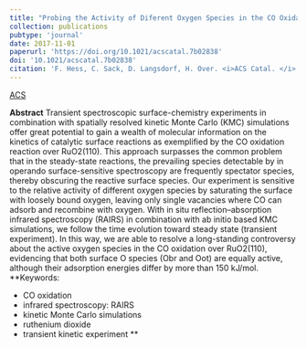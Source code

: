 ```yaml
---
title: "Probing the Activity of Diferent Oxygen Species in the CO Oxidation over RuO<sub>2</sub>(110) by Combining Transient Reflection–Absorption Infrared Spectroscopy with Kinetic Monte Carlo Simulations"
collection: publications
pubtype: 'journal'
date: 2017-11-01
paperurl: 'https://doi.org/10.1021/acscatal.7b02838'
doi: '10.1021/acscatal.7b02838'
citation: 'F. Hess, C. Sack, D. Langsdorf, H. Over. <i>ACS Catal. </i> 7 (<b>2017</b>) 8420-8428.'
---
```


[ACS](https://pubs.acs.org/doi/abs/10.1021/acscatal.7b02838)

**Abstract**
Transient spectroscopic surface-chemistry experiments in combination with spatially resolved kinetic Monte Carlo (KMC) simulations offer great potential to gain a wealth of molecular information on the kinetics of catalytic surface reactions as exemplified by the CO oxidation reaction over RuO2(110). This approach surpasses the common problem that in the steady-state reactions, the prevailing species detectable by in operando surface-sensitive spectroscopy are frequently spectator species, thereby obscuring the reactive surface species. Our experiment is sensitive to the relative activity of different oxygen species by saturating the surface with loosely bound oxygen, leaving only single vacancies where CO can adsorb and recombine with oxygen. With in situ reflection–absorption infrared spectroscopy (RAIRS) in combination with ab initio based KMC simulations, we follow the time evolution toward steady state (transient experiment). In this way, we are able to resolve a long-standing controversy about the active oxygen species in the CO oxidation over RuO2(110), evidencing that both surface O species (Obr and Oot) are equally active, although their adsorption energies differ by more than 150 kJ/mol.
**Keywords: 
* CO oxidation
* infrared spectroscopy: RAIRS
* kinetic Monte Carlo simulations
* ruthenium dioxide
* transient kinetic experiment
**